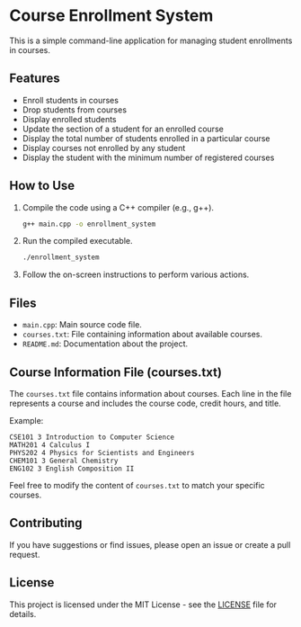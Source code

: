 # Course Enrollment System

This is a simple command-line application for managing student enrollments in courses.

## Features

- Enroll students in courses
- Drop students from courses
- Display enrolled students
- Update the section of a student for an enrolled course
- Display the total number of students enrolled in a particular course
- Display courses not enrolled by any student
- Display the student with the minimum number of registered courses

## How to Use

1. Compile the code using a C++ compiler (e.g., g++).
   ```bash
   g++ main.cpp -o enrollment_system
   ```

2. Run the compiled executable.
   ```bash
   ./enrollment_system
   ```

3. Follow the on-screen instructions to perform various actions.

## Files

- `main.cpp`: Main source code file.
- `courses.txt`: File containing information about available courses.
- `README.md`: Documentation about the project.

## Course Information File (courses.txt)

The `courses.txt` file contains information about courses. Each line in the file represents a course and includes the course code, credit hours, and title.

Example:
```
CSE101 3 Introduction to Computer Science
MATH201 4 Calculus I
PHYS202 4 Physics for Scientists and Engineers
CHEM101 3 General Chemistry
ENG102 3 English Composition II
```

Feel free to modify the content of `courses.txt` to match your specific courses.

## Contributing

If you have suggestions or find issues, please open an issue or create a pull request.

## License

This project is licensed under the MIT License - see the [LICENSE](LICENSE) file for details.